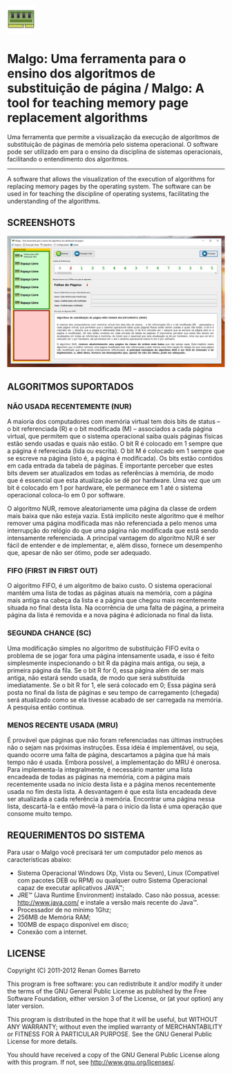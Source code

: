 ﻿![Malgo](https://github.com/RenanGBarreto/malgo/raw/master/icon.png)

# Malgo: Uma ferramenta para o ensino dos algoritmos de substituição de página / Malgo: A tool for teaching memory page replacement algorithms

Uma ferramenta que permite a visualização da execução de algoritmos de substituição de páginas de memória pelo sistema operacional. O software pode ser utilizado em para o ensino da disciplina de sistemas operacionais, facilitando o entendimento dos algoritmos.

---

A software that allows the visualization of the execution of algorithms for replacing memory pages by the operating system. The software can be used in for teaching the discipline of operating systems, facilitating the understanding of the algorithms.

## SCREENSHOTS
<p align="center">
  <img alt="Malgo Software Demo" src="https://github.com/RenanGBarreto/malgo/raw/master/screenshots/malgo-demo.gif"> 
</p>

## ALGORITMOS SUPORTADOS

### NÃO USADA RECENTEMENTE (NUR)

A maioria dos computadores com memória virtual tem dois bits de status – o bit referenciada (R) e o bit modificada (M) – associados a cada página virtual, que permitem que o sistema operacional saiba quais páginas físicas estão sendo usadas e quais não estão. O bit R é colocado em 1 sempre que a página é refereciada (lida ou escrita). O bit M é colocado em 1 sempre que se escreve na página (isto é, a página é modificada). Os bits estão contidos em cada entrada da tabela de páginas. É importante perceber que estes bits devem ser atualizados em todas as referências à memória, de modo que é essencial que esta atualização se dê por hardware. Uma vez que um bit é colocado em 1 por hardware, ele permanece em 1 até o sistema operacional coloca-lo em 0 por software.

O algoritmo NUR, remove aleatoriamente uma página da classe de ordem mais baixa que não esteja vazia. Está implícito neste algoritmo que é melhor remover uma página modificada mas não referenciada a pelo menos uma interrupção do relógio do que uma página não modificada que está sendo intensamente referenciada. A principal vantagem do algoritmo NUR é ser fácil de entender e de implementar, e, além disso, fornece um desempenho que, apesar de não ser ótimo, pode ser adequado.

### FIFO (FIRST IN FIRST OUT)

O algoritmo FIFO, é um algoritmo de baixo custo. O sistema operacional mantém uma lista de todas as páginas atuais na memória, com a página mais antiga na cabeça da lista e a página que chegou mais recentemente situada no final desta lista. Na ocorrência de uma falta de página, a primeira página da lista é removida e a nova página é adicionada no final da lista.

### SEGUNDA CHANCE (SC)

Uma modificação simples no algoritmo de substituição FIFO evita o problema de se jogar fora uma página intensamente usada, e isso é feito simplesmente inspecionando o bit R da página mais antiga, ou seja, a primeira página da fila. Se o bit R for 0, essa página além de ser mais antiga, não estará sendo usada, de modo que será substituída imediatamente. Se o bit R for 1, ele será colocado em 0; Essa página será posta no final da lista de páginas e seu tempo de carregamento (chegada) será atualizado como se ela tivesse acabado de ser carregada na memória. A pesquisa então continua.

### MENOS RECENTE USADA (MRU)

É provável que páginas que não foram referenciadas nas últimas instruções não o sejam nas próximas instruções. Essa idéia é implementável, ou seja, quando ocorre uma falta de página, descartamos a página que há mais tempo não é usada. Embora possível, a implementação do MRU é onerosa. Para implementa-la integralmente, é necessário manter uma lista encadeada de todas as páginas na memória, com a página mais recentemente usada no início desta lista e a página menos recentemente usada no fim desta lista. A desvantagem é que esta lista encadeada deve ser atualizada a cada referência à memória. Encontrar uma página nessa lista, descartá-la e então movê-la para o início da lista é uma operação que consome muito tempo.

## REQUERIMENTOS DO SISTEMA

Para usar o Malgo você precisará ter um computador pelo menos as caracteristicas abaixo:
* Sistema Operacional Windows (Xp, Vista ou Seven), Linux
   (Compatível com pacotes DEB ou RPM) ou qualquer outro Sistema Operacional capaz
   de executar aplicativos JAVA™;
* JRE™ (Java Runtime Environment) instalado. Caso não possua, acesse:
   http://www.java.com/ e instale a versão mais recente do Java™.
* Processador de no mínimo 1Ghz;
* 256MB de Memória RAM;
* 100MB de espaço disponível em disco;
* Conexão com a internet.

## LICENSE

Copyright (C) 2011-2012 Renan Gomes Barreto

This program is free software: you can redistribute it and/or modify
it under the terms of the GNU General Public License as published by
the Free Software Foundation, either version 3 of the License, or
(at your option) any later version.

This program is distributed in the hope that it will be useful,
but WITHOUT ANY WARRANTY; without even the implied warranty of
MERCHANTABILITY or FITNESS FOR A PARTICULAR PURPOSE.  See the
GNU General Public License for more details.

You should have received a copy of the GNU General Public License
along with this program.  If not, see http://www.gnu.org/licenses/.
